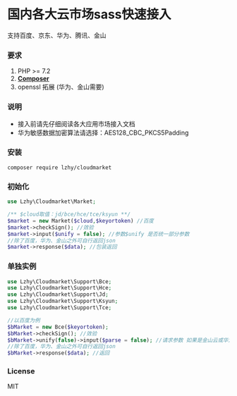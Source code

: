 # 国内各大云市场sass快速接入

支持百度、京东、华为、腾讯、金山
### 要求

1. PHP >= 7.2
2. **[Composer](https://getcomposer.org/)**
3. openssl 拓展 (华为、金山需要)

### 说明

- 接入前请先仔细阅读各大应用市场接入文档
- 华为敏感数据加密算法请选择：AES128_CBC_PKCS5Padding

### 安装
`composer require lzhy/cloudmarket`

### 初始化
```php
use Lzhy\Cloudmarket\Market;

/** $cloud取值：jd/bce/hce/tce/ksyun **/
$market = new Market($cloud,$keyortoken) //百度
$market->checkSign(); //效验
$market->input($unify = false); //参数$unify 是否统一部分参数
//除了百度，华为、金山之外可自行返回json
$market->response($data); //包装返回
```

### 单独实例
```php
use Lzhy\Cloudmarket\Support\Bce;
use Lzhy\Cloudmarket\Support\Hce;
use Lzhy\Cloudmarket\Support\Jd;
use Lzhy\Cloudmarket\Support\Ksyun;
use Lzhy\Cloudmarket\Support\Tce;

//以百度为例
$bMarket = new Bce($keyortoken);
$bMarket->checkSign(); //效验
$bMarket->unify(false)->input($parse = false); //请求参数 如果是金山云或华为云请传入true解析敏感加密数据
//除了百度，华为、金山之外可自行返回json
$bMarket->response($data); //返回
```

### License

MIT
